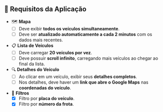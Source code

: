 ## 📝 Requisitos da Aplicação

- 🗺️ **Mapa**
  - [ ] Deve exibir **todos os veículos simultaneamente**.
  - [ ] Deve ser **atualizado automaticamente a cada 2 minutos** com os dados mais recentes.

- 📋 **Lista de Veículos**
  - [ ] Deve carregar **20 veículos por vez**.
  - [ ] Deve possuir **scroll infinito**, carregando mais veículos ao chegar ao final da lista.

- 🔍 **Detalhes do Veículo**
  - [ ] Ao clicar em um veículo, exibir seus **detalhes completos**.
  - [ ] Nos detalhes, deve haver um **link que abre o Google Maps** nas **coordenadas do veículo**.

- 🎯 **Filtros**
  - [X] Filtro por **placa do veículo**.
  - [X] Filtro por **número da frota**.
